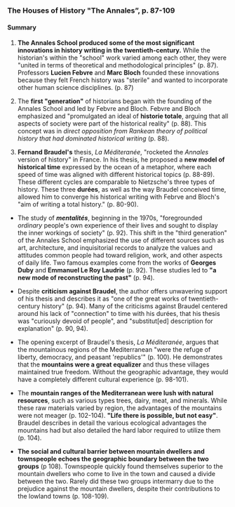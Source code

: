 ### The Houses of History "The Annales”, p. 87-109
#### Summary

1.  **The Annales School produced some of the most significant innovations in history writing in the twentieth-century.** While the historian's within the "school" work varied among each other, they were "united in terms of theoretical and methodological principles" (p. 87). Professors **Lucien Febvre** and **Marc Bloch** founded these innovations because they felt French history was "sterile" and wanted to incorporate other human science disciplines. (p. 87)

1. The **first "generation"** of historians began with the founding of the Annales School and led by Febvre and Bloch. Febvre and Bloch emphasized and "promulgated an ideal of **historie totale**, arguing that all aspects of society were part of the historical reality" (p. 88).   This concept was in _direct opposition from Rankean theory of political history that had dominated historical writing_ (p. 88).

1. **Fernand Braudel's** thesis, _La Méditeranée_, "rocketed the _Annales_ version of history" in France. In his thesis, he proposed a **new model of historical time** expressed by the ocean of a metaphor, where each speed of time was aligned with different historical topics (p. 88-89). These different cycles are comparable to Nietzsche's three types of history. These three **durées**, as well as the way Braudel conceived time, allowed him to converge his historical writing with Febrve and Bloch's "aim of writing a total history." (p. 80-90).

- The study of **_mentalités_**, beginning in the 1970s, "foregrounded _ordinary_ people's own experience of their lives and sought to display the inner workings of society" (p. 92). This shift in the "third generation" of the Annales School emphasized the use of different sources such as art, architecture, and inquisitorial records to analyze the values and attitudes common people had toward religion, work, and other aspects of daily life. Two famous examples come from the works of **Georges Duby** and **Emmanuel Le Roy Laudrie** (p. 92). These studies led to **"a new mode of reconstructing the past"** (p. 94).

- Despite **criticism against Braudel**, the author offers unwavering support of his thesis and describes it as "one of the great works of twentieth-century history" (p. 94). Many of the criticisms against Braudel centered around his lack of "connection" to time with his durées, that his thesis was "curiously devoid of people", and "substitut[ed] description for explanation" (p. 90, 94).

- The opening excerpt of Braudel's thesis, _La Méditeranée_, argues that the mountainous regions of the Mediterranean "were the refuge of liberty, democracy, and peasant 'republics'" (p. 100). He demonstrates that the **mountains were a great equalizer** and thus these villages maintained true freedom. Without the geographic advantage, they would have a completely different cultural experience (p. 98-101).

- The **mountain ranges of the Mediterranean were lush with natural resources**, such as various types trees, dairy, meat, and minerals. While these raw materials varied by region, the advantages of the mountains were not meager (p. 102-104). **"Life there is possible, but not easy"**. Braudel describes in detail the various ecological advantages the mountains had but also detailed the hard labor required to utilize them (p. 104).

-  **The social and cultural barrier between mountain dwellers and townspeople echoes the geographic boundary between the two groups** (p 108). Townspeople quickly found themselves superior to the mountain dwellers who come to live in the town and caused a divide between the two. Rarely did these two groups intermarry due to the prejudice against the mountain dwellers, despite their contributions to the lowland towns (p. 108-109).

